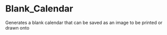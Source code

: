 # Blank_Calendar
Generates a blank calendar that can be saved as an image to be printed or drawn onto
